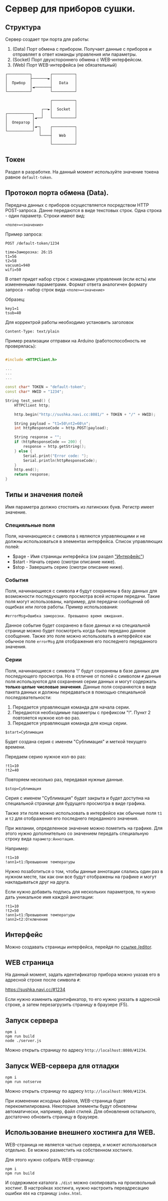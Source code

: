 # Сервер для приборов сушки.

## Структура

Сервер создает три порта для работы:

1. (Data) Порт обмена с прибором. Получает данные с приборов и отправляет в ответ команды управления или параметры.
2. (Socket) Порт двухстороннего обмена с WEB-интерфейсом.
3. (Web) Порт WEB-интерфейса (не обязательный)

```
┌──────────┐        ┌──────────┐
│          ├───────►│          │
│  Прибор  │        │   Data   │
│          │◄───────┤          │
└──────────┘        └──────────┘

                    ┌──────────┐
                    │          │
                ┌──►│  Socket  │
┌───────────┐   │   │          │
│           │◄──┘   └──────────┘
│  Оператор │
│           │◄─┐    ┌──────────┐
└───────────┘  │    │          │
               └────┤   Web    │
                    │          │
                    └──────────┘
```

## Токен

Раздел в разработке.
На данный момент используйте значение токена равное `default-token`.

## Протокол порта обмена (Data).

Передача данных с приборов осуществляется посредством HTTP POST-запроса.
Данне передаются в виде текстовых строк. Одна строка - один параметр. Строки имеют вид:
```
<поле>=<значение>
```

Пример запроса:
```
POST /default-token/1234

time=Заморозка: 26:15
t1=56
t2=58
vacuum1=940
wifi=50
```

В ответ придет набор строк с командами управления (если есть) или измененными параметрами. Формат ответа аналогичен формату запроса -
набор строк вида `<поле>=<значение>`

Образец:
```
key1=1
tsub=40
```

Для корректрой работы необходимо установить заголовок

```
Content-Type: text/plain
```

Пример реализации отправки на Arduino (работоспособность не проверялась):

```cpp

#include <HTTPClient.h>

...
...
...

const char* TOKEN = "default-token";
const char* HWID = "1234";

String test_send() {
    HTTPClient http;

    http.begin("http://sushka.navi.cc:8081/" + TOKEN + "/" + HWID);

    String payload = "t1=50\nt2=60\n";
    int httpResponseCode = http.POST(payload);

    String response = "";
    if (httpResponseCode == 200) {
        response = http.getString();
    } else {
        Serial.print("Error code: ");
        Serial.println(httpResponseCode);        
    }
    http.end();
    return response;
}
```


## Типы и значения полей

Имя параметра должно стостоять из латинских букв. Регистр имеет значение.

### Специяльные поля

Поля, начинающиеся с символа `$` являются управляющими и не должны использоваться в элементах интерфейса.
Список управляющих полей:

- $page - Имя страницы интерфейса (см раздел ["Интерфейс"](Интерфейс))
- $start - Начать серию (смотри описание ниже).
- $stop - Завершить серию (смотри описание ниже).

### События

Поля, начинающиеся с символа `#` будут сохранены в базу данных для
возможности последующего просмотра всей истории передачи.
Такие поля могут использованы, например, для передачи сообщений об ощибках или логов работы.
Пример использования:

```
#errorMsg=Ошибка заморозки. Превышено время ожидания.
```

Данное событие будет сохранено в базе данных и на специальной странице можно будет посмотреть когда было передано данное сообщение. Также это поле
можно использовать в интерфейсе как обычное поле `errorMsg` для отображения его последнего переданного значения.

### Серии

Поля, начинающиеся с символа '!' будут сохранены в базе данных для последующего просмотра. Но в отличие от полей с символом `#` данные поля используются для сохранения серии данных и могут содержать __только целые числовые значения__. Данные поля сохраняются в виде пакета данных и должны передаваться в помощью специальной последовательности:

1. Передается управляющая команда для начала серии.
2. Передаются необходимые параметры с префиксом "!". Пункт 2 повтояется нужное кол-во раз.
3. Передается управляющая команда для конца серии.

```
$start=Сублимация
```

Будет создана серия с именем "Сублимация" и меткой текущего времени.

Передаем серию нужное кол-во раз:

```
!t1=10
!t2=40
```
Повторяем несколько раз, передавая нужные данные.

```
$stop=Сублимация
```
Серия с именем "Сублимация" будет закрыта и будет доступна на специальной
странице для будущего просмотра в виде графика.

Также эти поля
можно использовать в интерфейсе как обычные поля `t1` и `t2` для отображения его последнего переданного значения.

При желании, определенное значение можно пометить на графике. Для этого нужно дополнительно со значением передать
специальную строку вида `параметр:Аннотация`.

Например:

```
!t1=10
!ann1=t1:Превышение температуры
```

Нужно позаботиться о том, чтобы данные аннотации слались один раз в нужном месте, так как они все будут отображены на графике
и могут накладываться друг на друга.

Если нужно добавить подпись для нескольких параметров, то нужно дать уникальное имя каждой аннотации:
```
!t1=10
!t2=50
!ann1=t1:Превышение температуры
!ann2=t2:Отключение
```


## Интерфейс

Можно создавать страницы интерфейса, перейдя по [ссылке /editor](http://sushka.navi.cc/editor).

## WEB страница

На данный момент, задать идентификатор прибора можно указав его в адресной строке после символа `#`:

https://sushka.navi.cc/#1234

Если нужно изменить идентификатор, то его нужно указать в адресной строке, а затем перезагрузить страницу в браузере (F5).


## Запуск сервера

```
npm i
npm run build
node ./server.js
```

Можно открыть страницу по адресу `http://localhost:8080/#1234`.

## Запуск WEB-сервера для отладки

```
npm i
npm run notserve
```

Можно открыть страницу по адресу `http://localhost:9000/#1234`.

При изменении исходных файлов, WEB-страница будет перекомпилирована. Некоторые элементы будут обновлены автоматически, например, файл стилей. Для обновления остального, достаточно обновить страницу в браузере.


## Использование внешнего хостинга для WEB.

WEB-страница не является частью сервера, и может использоваться отдельно.
Ее можно разместить на собственном хостинге.

Для этого нужно собрать WEB-страницу:

```
npm i
npm run build
```

И содержимое каталога `./dist` можно скопировать на произвольный хостинг.
В настройках хостинга, нужно настроить переадресацию ошибки `404` на страницу `index.html`.
